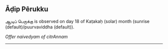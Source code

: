 ## Āḍip Pêrukku
ஆடிப் பெருக்கு is observed on day 18 of Kaṭakaḥ (solar) month (sunrise (default)/puurvaviddha (default)).

_Offer naivedyam of citrAnnam_

---
